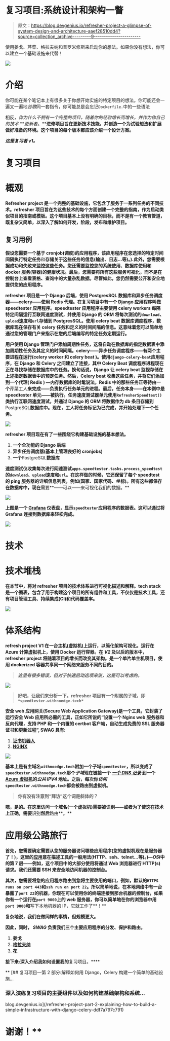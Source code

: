 # 复习项目:系统设计和架构一瞥

> 原文：<https://blog.devgenius.io/refresher-project-a-glimpse-of-system-design-and-architecture-aaef28510dd4?source=collection_archive---------9----------------------->

使用姜戈、芹菜、格拉夫纳和普罗米修斯来启动你的想法。如果你没有想法，你可以建立一个基础设施来代替！

![](img/1b181bd4fbdc77351d827270ddb33473.png)

# 介绍

你可能在某个笔记本上有很多关于你想开始实施的特定项目的想法。你可能还会一遍又一遍地*谷歌*同一套指令，你可能总是会忘记`Dockerfile.`中的一些语法

相反，*你为什么不拥有一个完整的项目，随着你的经验增长而增长，并作为你自己的技术* ***更新者*。****进修项目旨在更新技术技能，并创造一个为试验想法和扩展做好准备的环境。这个项目的每个版本都应该介绍一个设计方案。**

***这是复习者 v1。***

# **复习项目**

# **概观**

**Refresher project 是一个完整的基础设施，它包含了服务于一系列任务的不同技术。refresher 项目旨在为这些技术的每个方面创建一个完整的指南，作为启动类似项目的指南或模板。这个项目基本上没有明确的目标，而不是有一个教育管道，既复杂又简单，以深入了解如何开发，阶段，发布和维护项目。**

## **复习用例**

**假设您需要一个基于 cronjob(调度)的应用程序，该应用程序在您选择的特定时间间隔执行特定任务**和**存储关于这些任务的信息(输出、日志…等)。).此外，您需要根据成功和失败来监控这些任务。您还需要监控您的系统使用、数据库使用和 docker 服务(容器)的健康状况。最后，您需要将所有这些服务可视化，而不是在控制台上查看表格、查询中的大量杂乱数据。尽管如此，您仍然需要公开和安全地提供您的应用程序。**

****refresher 项目**是一个 Django 后端，使用 PostgresSQL 数据库和异步任务调度器——celery——使用 Redis 代理。在复习项目中有一个 Django 应用程序叫做 **speedtester** 应用程序。speedtester 应用程序主要使用 celery workers 每隔特定间隔**运行互联网速度测试，并使用 Django 的 ORM 将每次测试的`download`、`upload`速度和`url`存储到 PostgresSQL。使用 celery beat 数据库调度程序，数据库现在保存有关 celery 任务和定义的时间间隔的信息。这意味着您可以简单地通过您的管理门户来指示在您的后端编写的特定任务定期运行。****

**用户使用 **Django** 管理门户添加周期性任务，这将自动在数据库的指定数据表中添加周期性任务及其定义的时间间隔。celery——异步任务调度程序——有两个主要进程在运行(celery **worker** 和 celery **beat** )。使用`django-celery-beat`应用程序，在 **Django** 和 **Celery** 之间建立了连接，其中 **Celery Beat** 调度程序进程现在正在寻找存储在数据库中的任务。换句话说，Django 让 celery beat 监视存储在上述指定数据表中的预定任务。然后，Celery beat 收集这些任务，并将它们添加到一个代理( **Redis** ) —内存数据库的时髦说法。Redis 中的那些任务正等待由一个**芹菜工人**来完成——负责执行任务单元的进程。最后，任务本身——在本例中是 speedtester 单元——被执行。任务速度测试器单元使用`RefresherSpeedtest()`类执行互联网速度测试，并通过 **Django 的** ORM 将数据作为 db 条目存储到**PostgreSQL**数据库中。现在，工人将任务标记为已完成，并开始处理下一个任务。**

**![](img/e6017e38a61d792a64112ccae92cd26e.png)**

**refresher 项目现在有了一些围绕它构建基础设施的基本想法。**

1.  **一个全功能的 Django 后端**
2.  ****异步任务调度器**(基本上管理良好的 cronjobs)**
3.  **一个**PostgreSQL**数据库**

**速度测试仪收集每次进行网速测试`apps.speedtester.tasks.process_speedtest`的`download`、`upload`速度和`url`。在这样做的时候，它还保留了每个 speedtest 的 ping 服务器的详细信息列表，例如(国家、国家代码、坐标)。所有这些都保存在数据库中，现在**需要**——可以——来可视化我们的数据。**

**![](img/4381837e4cf48c117f7559fedf85c427.png)**

**上图是一个 [Grafana](https://grafana.com/) 仪表盘，显示`speedtester`应用程序的数据表。这可以通过将 Grafana 连接到数据库来轻松完成。**

**![](img/959b27e6475648ff9cd1a67c55c70373.png)**

# **技术**

# **技术堆栈**

**在本节中，将对 refresher 项目的技术体系进行可视化描述和解释。tech stack 是一个图表，包含了用于构建这个项目的所有组件和工具，不仅仅是技术工具，还有项目管理工具、持续集成(CI)和代码覆盖率。**

**![](img/5e912863d2688e39d16304edb9ecfc5c.png)**

# **体系结构**

**refresh project V1 在一台主机(虚拟机)上运行，以简化架构可视化。运行在 Azure 计算虚拟机上，使用 Docker 运行容器。在 ***V2*** 及以后的版本中，refresher project 将随着项目的增长而改变其架构。是一个单片单主机项目，使用 dockerized 容器共享同一个网络来服务不同的目的。**

> ***这里有很多错误，但对于快速启动选项来说，这是可以考虑的。***

**![](img/5efb66f5f0207bb4cde98c12b48e09a7.png)**

> **好吧，让我们来分析一下。refresher 项目有一个附属的子域，即 `*speedtester.withnoedge.tech*`**

**安全 web 应用网关(Secure Web Application Gateway)是一个工具，它封装了运行安全 Web 应用所必需的工具，正如它所说的“设置一个 Nginx web 服务器和反向代理，支持 PHP 和一个内置的 certbot 客户端，自动生成免费的 SSL 服务器证书和更新过程”, SWAG 具有:**

1.  **[证书机器人](https://certbot.eff.org/)**
2.  **[NGINX](https://www.nginx.com/)**

**![](img/7beb6d93e2648bfaa103364f152d1541.png)**

**基本上是有主域名`withnoedge.tech`附加一个子域`speedtester`，所以变成了`speedtester.withnoedge.tech`那个*子域*现在链接一个 [*一个 DNS 记录*](https://www.cloudflare.com/learning/dns/dns-records/dns-a-record/) 到一个 [Azure 虚拟机](https://azure.microsoft.com/en-us/services/virtual-machines/#overview)的*公共 IPV4* 地址。之后，每次你*访问* `speedtester.withnoedge.tech`都会被路由到虚拟机。**

> **你有没有注意到“拜访”这个词是斜体的？**

**嗯，是的。在这里访问一个域名(一个虚拟机)需要被识别——或者为了使这在技术上正确，需要**识别**然后**路由**。**

# **应用级公路旅行**

**首先，您需要确定需要从您的服务器访问哪些应用程序(您的虚拟机现在是服务器了！)，这里的[应用](https://www.imperva.com/learn/application-security/osi-model/)意在描述工具的一般用法(HTTP、ssh、telnet…等)。)—*OSI*中的第 7 层——例如，这个项目中的大部分使用将通过 Web 浏览器进行 HTTP(s)请求。我们还需要 SSH 来安全地访问机器的控制台。**

**其次，您需要将您的应用程序路由到您将主要使用的端口，例如，默认的`HTTPS runs on port 443`和`ssh run on port 22`。所以简单地说，在本地网络中有一台暴露了`port 22`的机器，你现在可以使用你的终端连接到那台机器的控制台，如果你有一个运行在`port 9000`上的 web 服务器，你可以简单地在你的浏览器中用`port 9000`和**写下本地机器的 IP，它就工作了**！**

**复杂地说，我们在做同样的事情，但规模更大。**

**因此，同时， *SWAG* 负责我们三个主要应用程序的分发、保护和路由。**

1.  **姜戈**
2.  **[格拉夫纳](https://grafana.com/)**
3.  **[花](https://flower.readthedocs.io/en/latest/)**

**接下来:深入介绍我如何设置我的**复习项目。****

**[](/refresher-project-part-2-explaining-how-to-build-a-simple-infrastructure-with-django-celery-ddf7a797c791) [## 复习项目—第 2 部分:解释如何用 Django，Celery 构建一个简单的基础设施…

### 深入演练复习项目的主要组件以及如何构建基础架构和系统…

blog.devgenius.io](/refresher-project-part-2-explaining-how-to-build-a-simple-infrastructure-with-django-celery-ddf7a797c791) 

# 谢谢！**